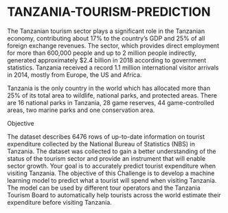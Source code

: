 # TANZANIA-TOURISM-PREDICTION


The Tanzanian tourism sector plays a significant role in the Tanzanian economy, contributing about 17% to the country’s GDP and 25% of all  foreign exchange revenues. The sector, which provides direct employment for more than 600,000 people and up to 2 million people indirectly, generated approximately $2.4 billion in 2018 according to government statistics. Tanzania received a record 1.1 million international visitor arrivals in 2014, mostly from Europe, the US and Africa.

Tanzania is the only country in the world which has allocated more than 25% of its total area to wildlife, national parks, and protected 
areas. There are 16 national parks in Tanzania, 28 game reserves, 44 game-controlled areas, two marine parks and one conservation area.


Objective

The dataset describes 6476 rows of up-to-date information on tourist expenditure collected by the National Bureau of Statistics (NBS) in 
Tanzania. The dataset was collected to gain a better understanding of the status of the tourism sector and provide an instrument that 
will enable sector growth.  Your goal is to accurately predict tourist expenditure when visiting Tanzania. The objective of this Challenge is to develop a machine learning model to predict what a tourist will spend when visiting Tanzania. The model can be used by different tour operators and the Tanzania Tourism Board to automatically help tourists across the world estimate their expenditure before visiting Tanzania.
